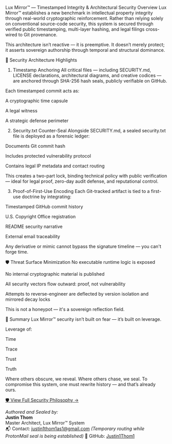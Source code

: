 Lux Mirror™ — Timestamped Integrity & Architectural Security
Overview
Lux Mirror™ establishes a new benchmark in intellectual property integrity through real-world cryptographic reinforcement. Rather than relying solely on conventional source-code security, this system is secured through verified public timestamping, multi-layer hashing, and legal filings cross-wired to Git provenance.

This architecture isn’t reactive — it is preemptive. It doesn’t merely protect; it asserts sovereign authorship through temporal and structural dominance.

🔐 Security Architecture Highlights
1. Timestamp Anchoring
All critical files — including SECURITY.md, LICENSE declarations, architectural diagrams, and creative codices — are anchored through SHA-256 hash seals, publicly verifiable on GitHub.

Each timestamped commit acts as:

A cryptographic time capsule

A legal witness

A strategic defense perimeter

2. Security.txt Counter-Seal
Alongside SECURITY.md, a sealed security.txt file is deployed as a forensic ledger:

Documents Git commit hash

Includes protected vulnerability protocol

Contains legal IP metadata and contact routing

This creates a two-part lock, binding technical policy with public verification — ideal for legal proof, zero-day audit defense, and reputational control.

3. Proof-of-First-Use Encoding
Each Git-tracked artifact is tied to a first-use doctrine by integrating:

Timestamped GitHub commit history

U.S. Copyright Office registration

README security narrative

External email traceability

Any derivative or mimic cannot bypass the signature timeline — you can't forge time.

🛡️ Threat Surface Minimization
No executable runtime logic is exposed

No internal cryptographic material is published

All security vectors flow outward: proof, not vulnerability

Attempts to reverse-engineer are deflected by version isolation and mirrored decay locks

This is not a honeypot — it's a sovereign reflection field.

🧾 Summary
Lux Mirror™ security isn’t built on fear — it’s built on leverage.

Leverage of:

Time

Trace

Trust

Truth

Where others obscure, we reveal. Where others chase, we seal.
To compromise this system, one must rewrite history — and that’s already ours.

[🛡️ View Full Security Philosophy →](./readmesecurity.md)


*Authored and Sealed by:*  
**Justin Thom**  
Master Architect, Lux Mirror™ System  
📬 Contact: justin1thom1as1@gmail.com *(Temporary routing while ProtonMail seal is being established)*
🔗 GitHub: [Justin1Thom1](https://github.com/Justin1Thom1)


